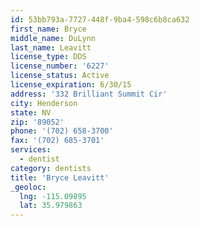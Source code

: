 ```yaml
---
id: 53bb793a-7727-448f-9ba4-598c6b8ca632
first_name: Bryce
middle_name: DuLynn
last_name: Leavitt
license_type: DDS
license_number: '6227'
license_status: Active
license_expiration: 6/30/15
address: '332 Brilliant Summit Cir'
city: Henderson
state: NV
zip: '89052'
phone: '(702) 658-3700'
fax: '(702) 685-3701'
services:
  - dentist
category: dentists
title: 'Bryce Leavitt'
_geoloc:
  lng: -115.09895
  lat: 35.979863
---
```

